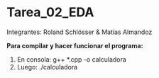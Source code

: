 # Tarea_02_EDA

Integrantes: Roland Schlösser & Matías Almandoz

**Para compilar y hacer funcionar el programa:**

1) En consola: g++ *.cpp -o calculadora
2) Luego: ./calculadora